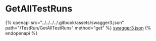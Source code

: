 # GetAllTestRuns

{% openapi src="../../../../.gitbook/assets/swagger3.json" path="/TestRun/GetAllTestRuns" method="get" %}
[swagger3.json](../../../../.gitbook/assets/swagger3.json)
{% endopenapi %}
